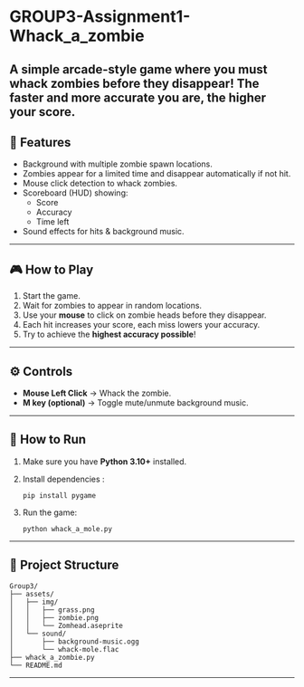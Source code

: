 # GROUP3-Assignment1-Whack_a_zombie

A simple arcade-style game where you must whack zombies before they disappear! The faster and more accurate you are, the higher your score.
---

## 📌 Features

* Background with multiple zombie spawn locations.
* Zombies appear for a limited time and disappear automatically if not hit.
* Mouse click detection to whack zombies.
* Scoreboard (HUD) showing:
  * Score
  * Accuracy 
  * Time left
* Sound effects for hits & background music.

---

## 🎮 How to Play

1. Start the game.
2. Wait for zombies to appear in random locations.
3. Use your **mouse** to click on zombie heads before they disappear.
4. Each hit increases your score, each miss lowers your accuracy.
5. Try to achieve the **highest accuracy possible**!

---

## ⚙️ Controls

* **Mouse Left Click** → Whack the zombie.
* **M key (optional)** → Toggle mute/unmute background music.

---

## 🚀 How to Run

1. Make sure you have **Python 3.10+** installed.
2. Install dependencies :

   ```
   pip install pygame
   ```
3. Run the game:

   ```
   python whack_a_mole.py
   ```

---

## 📂 Project Structure

```
Group3/
├── assets/
│   ├── img/
│   │   ├── grass.png
│   │   ├── zombie.png
│   │   └── Zomhead.aseprite
│   └── sound/
│       ├── background-music.ogg
│       └── whack-mole.flac
├── whack_a_zombie.py
└── README.md
```

---

